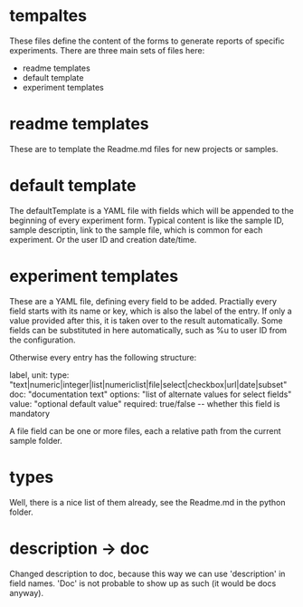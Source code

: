 # tempaltes
These files define the content of the forms to generate
reports of specific experiments.
There are three main sets of files here:
- readme templates
- default template
- experiment templates

# readme templates
These are to template the Readme.md files for new projects or
samples.

# default template
The defaultTemplate is a YAML file with fields which will be
appended to the beginning of every experiment form.
Typical content is like the sample ID, sample descriptin, link
to the sample file, which is common for each experiment.
Or the user ID and creation date/time.

# experiment templates
These are a YAML file, defining every field to be added.
Practially every field starts with its name or key, which is
also the label of the entry.
If only a value provided after this, it is taken over to the
result automatically.
Some fields can be substituted in here automatically, such as
%u to user ID from the configuration.

Otherwise every entry has the following structure:

label, unit:
  type: "text|numeric|integer|list|numericlist|file|select|checkbox|url|date|subset"
  doc: "documentation text"
  options: "list of alternate values for select fields"
  value: "optional default value"
  required: true/false -- whether this field is mandatory

A file field can be one or more files, each a relative path from the current sample folder.

# types
Well, there is a nice list of them already, see the Readme.md in the python folder.

# description -> doc
Changed description to doc, because this way we can use 'description' in field names.
'Doc' is not probable to show up as such (it would be docs anyway).
